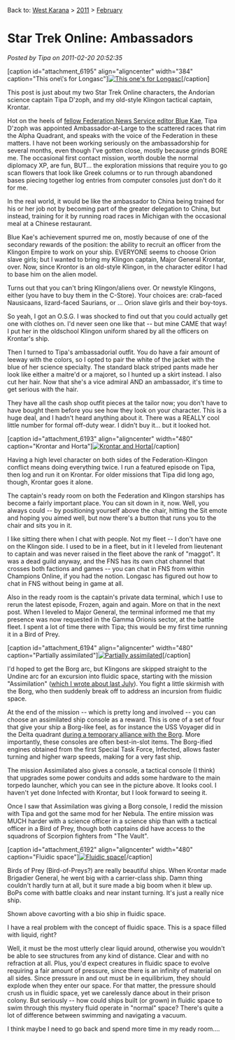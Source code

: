 Back to: [West Karana](/posts/westkarana.md) > [2011](/posts/2011/westkarana.md) > [February](./westkarana.md)
# Star Trek Online: Ambassadors

*Posted by Tipa on 2011-02-20 20:52:35*

[caption id="attachment\_6195" align="aligncenter" width="384" caption="This one\\'s for Longasc"][![](../../../uploads/2011/02/GameClient-2011-02-20-17-34-12-79-384x480.jpg "This one's for Longasc")](../../../uploads/2011/02/GameClient-2011-02-20-17-34-12-79.jpg)[/caption]

This post is just about my two Star Trek Online characters, the Andorian science captain Tipa D'zoph, and my old-style Klingon tactical captain, Krontar.

Hot on the heels of [fellow Federation News Service editor Blue Kae](http://bluekae.com/2011/02/17/captains-log-88734-94/), Tipa D'zoph was appointed Ambassador-at-Large to the scattered races that rim the Alpha Quadrant, and speaks with the voice of the Federation in these matters. I have not been working seriously on the ambassadorship for several months, even though I've gotten close, mostly because grinds BORE me. The occasional first contact mission, worth double the normal diplomacy XP, are fun, BUT... the exploration missions that require you to go scan flowers that look like Greek columns or to run through abandoned bases piecing together log entries from computer consoles just don't do it for me.

In the real world, it would be like the ambassador to China being trained for his or her job not by becoming part of the greater delegation to China, but instead, training for it by running road races in Michigan with the occasional meal at a Chinese restaurant.

Blue Kae's achievement spurred me on, mostly because of one of the secondary rewards of the position: the ability to recruit an officer from the Klingon Empire to work on your ship. EVERYONE seems to choose Orion slave girls; but I wanted to bring my Klingon captain, Major General Krontar, over. Now, since Krontor is an old-style Klingon, in the character editor I had to base him on the alien model.

Turns out that you can't bring Klingon/aliens over. Or newstyle Klingons, either (you have to buy them in the C-Store). Your choices are: crab-faced Nausicaans, lizard-faced Saurians, or ... Orion slave girls and their boy-toys.

So yeah, I got an O.S.G. I was shocked to find out that you could actually get one with clothes on. I'd never seen one like that -- but mine CAME that way! I put her in the oldschool Klingon uniform shared by all the officers on Krontar's ship.

Then I turned to Tipa's ambassadorial outfit. You do have a fair amount of leeway with the colors, so I opted to pair the white of the jacket with the blue of her science specialty. The standard black striped pants made her look like either a maitre'd or a majoret, so I hunted up a skirt instead. I also cut her hair. Now that she's a vice admiral AND an ambassador, it's time to get serious with the hair.

They have all the cash shop outfit pieces at the tailor now; you don't have to have bought them before you see how they look on your character. This is a huge deal, and I hadn't heard anything about it. There was a REALLY cool little number for formal off-duty wear. I didn't buy it... but it looked hot.

[caption id="attachment\_6193" align="aligncenter" width="480" caption="Krontar and Horta"][![](../../../uploads/2011/02/GameClient-2011-02-20-07-30-50-65-480x384.jpg "Krontar and Horta")](../../../uploads/2011/02/GameClient-2011-02-20-07-30-50-65.jpg)[/caption]

Having a high level character on both sides of the Federation-Klingon conflict means doing everything twice. I run a featured episode on Tipa, then log and run it on Krontar. For older missions that Tipa did long ago, though, Krontar goes it alone.

The captain's ready room on both the Federation and Klingon starships has become a fairly important place. You can sit down in it, now. Well, you always could -- by positioning yourself above the chair, hitting the Sit emote and hoping you aimed well, but now there's a button that runs you to the chair and sits you in it. 

I like sitting there when I chat with people. Not my fleet -- I don't have one on the Klingon side. I used to be in a fleet, but in it I leveled from lieutenant to captain and was never raised in the fleet above the rank of "maggot". It was a dead guild anyway, and the FNS has its own chat channel that crosses both factions and games -- you can chat in FNS from within Champions Online, if you had the notion. Longasc has figured out how to chat in FNS without being in game at all.

Also in the ready room is the captain's private data terminal, which I use to rerun the latest episode, Frozen, again and again. More on that in the next post. When I leveled to Major General, the terminal informed me that my presence was now requested in the Gamma Orionis sector, at the battle fleet. I spent a lot of time there with Tipa; this would be my first time running it in a Bird of Prey.

[caption id="attachment\_6194" align="aligncenter" width="480" caption="Partially assimilated"][![](../../../uploads/2011/02/GameClient-2011-02-20-10-32-54-98-480x384.jpg "Partially assimilated")](../../../uploads/2011/02/GameClient-2011-02-20-10-32-54-98.jpg)[/caption]

I'd hoped to get the Borg arc, but Klingons are skipped straight to the Undine arc for an excursion into fluidic space, starting with the mission "Assimilation" ([which I wrote about last July](../../../index.php/2010/07/29/star-trek-online-assimilation/)). You fight a little skirmish with the Borg, who then suddenly break off to address an incursion from fluidic space.

At the end of the mission -- which is pretty long and involved -- you can choose an assimilated ship console as a reward. This is one of a set of four that give your ship a Borg-like feel, as for instance the USS Voyager did in the Delta quadrant [during a temporary alliance with the Borg](http://memory-alpha.org/wiki/Assimilation). More importantly, these consoles are often best-in-slot items. The Borg-ified engines obtained from the first Special Task Force, Infected, allows faster turning and higher warp speeds, making for a very fast ship.

The mission Assimilated also gives a console, a tactical console (I think) that upgrades some power conduits and adds some hardware to the main torpedo launcher, which you can see in the picture above. It looks cool. I haven't yet done Infected with Krontar, but I look forward to seeing it. 

Once I saw that Assimilation was giving a Borg console, I redid the mission with Tipa and got the same mod for her Nebula. The entire mission was MUCH harder with a science officer in a science ship than with a tactical officer in a Bird of Prey, though both captains did have access to the squadrons of Scorpion fighters from "The Vault".

[caption id="attachment\_6192" align="aligncenter" width="480" caption="Fluidic space"][![](../../../uploads/2011/02/GameClient-2011-02-19-18-57-58-29-480x384.jpg "Fluidic space")](../../../uploads/2011/02/GameClient-2011-02-19-18-57-58-29.jpg)[/caption]

Birds of Prey (Bird-of-Preys?) are really beautiful ships. When Krontar made Brigadier General, he went big with a carrier-class ship. Damn thing couldn't hardly turn at all, but it sure made a big boom when it blew up. BoPs come with battle cloaks and near instant turning. It's just a really nice ship.

Shown above cavorting with a bio ship in fluidic space.

I have a real problem with the concept of fluidic space. This is a space filled with liquid, right?

Well, it must be the most utterly clear liquid around, otherwise you wouldn't be able to see structures from any kind of distance. Clear and with no refraction at all. Plus, you'd expect creatures in fluidic space to evolve requiring a fair amount of pressure, since there is an infinity of material on all sides. Since pressure in and out must be in equilibrium, they should explode when they enter our space. For that matter, the pressure should crush us in fluidic space, yet we carelessly dance about in their prison colony. But seriously -- how could ships built (or grown) in fluidic space to swim through this mystery fluid operate in "normal" space? There's quite a lot of difference between swimming and navigating a vacuum.

I think maybe I need to go back and spend more time in my ready room....
